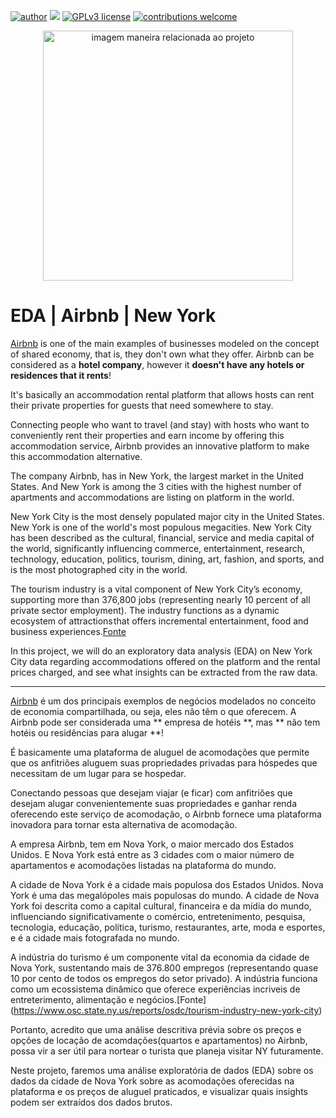 [![author](https://img.shields.io/badge/author-brunonascimento-red.svg)](https://www.linkedin.com/in/brunoanascimento/) [![](https://img.shields.io/badge/python-3.7+-blue.svg)](https://www.python.org/downloads/release/python-365/) [![GPLv3 license](https://img.shields.io/badge/License-GPLv3-blue.svg)](http://perso.crans.org/besson/LICENSE.html) [![contributions welcome](https://img.shields.io/badge/contributions-welcome-brightgreen.svg?style=flat)](https://github.com/BrunoAqNascimento/Analytics-and-Data-Science-Projects/issues)


<p align="center">
  <img src="https://image.freepik.com/free-photo/beautiful-panoramic-shot-new-york-city_181624-433.jpg" alt="imagem maneira relacionada ao projeto"height=400px >
</p>

# EDA | Airbnb | New York

[Airbnb](https://www.airbnb.com.br/) is one of the main examples of businesses modeled on the concept of shared economy, that is, they don't own what they offer. Airbnb can be considered as a **hotel company**, however it **doesn't have any hotels or residences that it rents**!

It's basically an accommodation rental platform that allows hosts can rent their private properties for guests that need somewhere to stay.

Connecting people who want to travel (and stay) with hosts who want to conveniently rent their properties and earn income by offering this accommodation service, Airbnb provides an innovative platform to make this accommodation alternative.

The company Airbnb, has in New York, the largest market in the United States. And New York is among the 3 cities with the highest number of apartments and accommodations are listing on platform in the world.

New York City is the most densely populated major city in the United States. New York is one of the world's most populous megacities. New York City has been described as the cultural, financial, service and media capital of the world, significantly influencing commerce, entertainment, research, technology, education, politics, tourism, dining, art, fashion, and sports, and is the most photographed city in the world.

The tourism industry is a vital component of New York City’s economy, supporting more than 376,800 jobs (representing nearly 10 percent of all private sector employment). The industry functions as a dynamic ecosystem of attractions that offers incremental entertainment, food and business experiences.[Fonte](https://www.osc.state.ny.us/reports/osdc/tourism-industry-new-york-city)

In this project, we will do an exploratory data analysis (EDA) on New York City data regarding accommodations offered on the platform and the rental prices charged, and see what insights can be extracted from the raw data.

----------------------------------------------------------------------------------------------------------------------------------------------------------------------------

[Airbnb](https://www.airbnb.com.br/) é um dos principais exemplos de negócios modelados no conceito de economia compartilhada, ou seja, eles não têm o que oferecem. A Airbnb pode ser considerada uma ** empresa de hotéis **, mas ** não tem hotéis ou residências para alugar **!

É basicamente uma plataforma de aluguel de acomodações que permite que os anfitriões aluguem suas propriedades privadas para hóspedes que necessitam de um lugar para se hospedar.

Conectando pessoas que desejam viajar (e ficar) com anfitriões que desejam alugar convenientemente suas propriedades e ganhar renda oferecendo este serviço de acomodação, o Airbnb fornece uma plataforma inovadora para tornar esta alternativa de acomodação.

A empresa Airbnb, tem em Nova York, o maior mercado dos Estados Unidos. E Nova York está entre as 3 cidades com o maior número de apartamentos e acomodações listadas na plataforma do mundo.

A cidade de Nova York é a cidade mais populosa dos Estados Unidos. Nova York é uma das megalópoles mais populosas do mundo. A cidade de Nova York foi descrita como a capital cultural, financeira e da mídia do mundo, influenciando significativamente o comércio, entretenimento, pesquisa, tecnologia, educação, política, turismo, restaurantes, arte, moda e esportes, e é a cidade mais fotografada no mundo.

A indústria do turismo é um componente vital da economia da cidade de Nova York, sustentando mais de 376.800 empregos (representando quase 10 por cento de todos os empregos do setor privado). A indústria funciona como um ecossistema dinâmico que oferece experiências incriveis de entreterimento, alimentação e negócios.[Fonte] (https://www.osc.state.ny.us/reports/osdc/tourism-industry-new-york-city)

Portanto, acredito que uma análise descritiva prévia sobre os preços e opções de locação de acomdações(quartos e apartamentos) no Airbnb, possa vir a ser útil para nortear o turista que planeja visitar NY futuramente.

Neste projeto, faremos uma análise exploratória de dados (EDA) sobre os dados da cidade de Nova York sobre as acomodações oferecidas na plataforma e os preços de aluguel praticados, e visualizar quais insights podem ser extraídos dos dados brutos.


